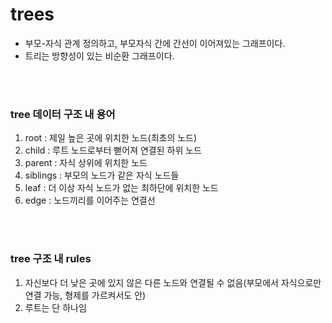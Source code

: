 # trees
- 부모-자식 관계 정의하고, 부모자식 간에 간선이 이어져있는 그래프이다.   
- 트리는 방향성이 있는 비순환 그래프이다.

</br></br>

### tree 데이터 구조 내 용어
1. root : 제일 높은 곳에 위치한 노드(최초의 노드)
2. child : 루트 노드로부터 뻗어져 연결된 하위 노드 
3. parent : 자식 상위에 위치한 노드
4. siblings : 부모의 노드가 같은 자식 노드들
5. leaf : 더 이상 자식 노드가 없는 최하단에 위치한 노드
6. edge : 노드끼리를 이어주는 연결선

</br></br>

### tree 구조 내 rules
1. 자신보다 더 낮은 곳에 있지 않은 다른 노드와 연결될 수 없음(부모에서 자식으로만 연결 가능, 형제를 가르켜서도 안)
2. 루트는 단 하나임 
